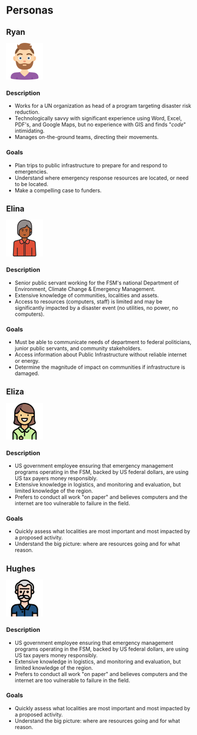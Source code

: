 # Personas

## Ryan
<img src="./images/avatar-ryan.png" width="100">

### Description
* Works for a UN organization as head of a program targeting disaster risk reduction.
* Technologically savvy with significant experience using Word, Excel, PDF's, and Google Maps, but no experience with GIS and finds "*code*" intimidating.
* Manages on-the-ground teams, directing their movements.

### Goals
* Plan trips to public infrastructure to prepare for and respond to emergencies.
* Understand where emergency response resources are located, or need to be located.
* Make a compelling case to funders.

## Elina
<img src="./images/avatar-elina.png" width="100">

### Description
* Senior public servant working for the FSM's national Department of Environment, Climate Change & Emergency Management.  
* Extensive knowledge of communities, localities and assets.
* Access to resources (computers, staff) is limited and may be significantly impacted by a disaster event (no utilities, no power, no computers).


### Goals
* Must be able to communicate needs of department to federal politicians, junior public servants, and community stakeholders.
* Access information about Public Infrastructure without reliable internet or energy.
* Determine the magnitude of impact on communities if infrastructure is damaged.

## Eliza
<img src="./images/avatar-rachel.png" width="100">

### Description
* US government employee ensuring that emergency management programs operating in the FSM, backed by US federal dollars, are using US tax payers money responsibly.  
* Extensive knowledge in logistics, and monitoring and evaluation, but limited knowledge of the region.
* Prefers to conduct all work "on paper" and believes computers and the internet are too vulnerable to failure in the field.


### Goals
* Quickly assess what localities are most important and most impacted by a proposed activity.
* Understand the big picture: where are resources going and for what reason.


## Hughes
<img src="./images/avatar-stuart.png" width="100">

### Description
* US government employee ensuring that emergency management programs operating in the FSM, backed by US federal dollars, are using US tax payers money responsibly.  
* Extensive knowledge in logistics, and monitoring and evaluation, but limited knowledge of the region.
* Prefers to conduct all work "on paper" and believes computers and the internet are too vulnerable to failure in the field.


### Goals
* Quickly assess what localities are most important and most impacted by a proposed activity.
* Understand the big picture: where are resources going and for what reason.





